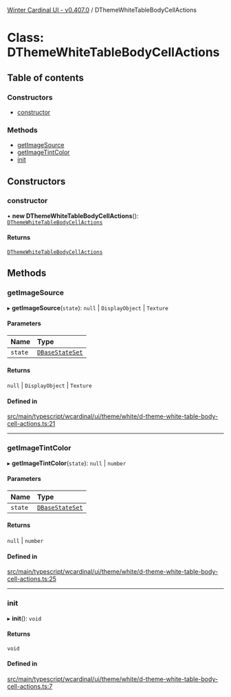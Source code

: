 [Winter Cardinal UI - v0.407.0](../index.md) / DThemeWhiteTableBodyCellActions

# Class: DThemeWhiteTableBodyCellActions

## Table of contents

### Constructors

- [constructor](DThemeWhiteTableBodyCellActions.md#constructor)

### Methods

- [getImageSource](DThemeWhiteTableBodyCellActions.md#getimagesource)
- [getImageTintColor](DThemeWhiteTableBodyCellActions.md#getimagetintcolor)
- [init](DThemeWhiteTableBodyCellActions.md#init)

## Constructors

### constructor

• **new DThemeWhiteTableBodyCellActions**(): [`DThemeWhiteTableBodyCellActions`](DThemeWhiteTableBodyCellActions.md)

#### Returns

[`DThemeWhiteTableBodyCellActions`](DThemeWhiteTableBodyCellActions.md)

## Methods

### getImageSource

▸ **getImageSource**(`state`): ``null`` \| `DisplayObject` \| `Texture`

#### Parameters

| Name | Type |
| :------ | :------ |
| `state` | [`DBaseStateSet`](../interfaces/DBaseStateSet.md) |

#### Returns

``null`` \| `DisplayObject` \| `Texture`

#### Defined in

[src/main/typescript/wcardinal/ui/theme/white/d-theme-white-table-body-cell-actions.ts:21](https://github.com/winter-cardinal/winter-cardinal-ui/blob/v0.407.0/src/main/typescript/wcardinal/ui/theme/white/d-theme-white-table-body-cell-actions.ts#L21)

___

### getImageTintColor

▸ **getImageTintColor**(`state`): ``null`` \| `number`

#### Parameters

| Name | Type |
| :------ | :------ |
| `state` | [`DBaseStateSet`](../interfaces/DBaseStateSet.md) |

#### Returns

``null`` \| `number`

#### Defined in

[src/main/typescript/wcardinal/ui/theme/white/d-theme-white-table-body-cell-actions.ts:25](https://github.com/winter-cardinal/winter-cardinal-ui/blob/v0.407.0/src/main/typescript/wcardinal/ui/theme/white/d-theme-white-table-body-cell-actions.ts#L25)

___

### init

▸ **init**(): `void`

#### Returns

`void`

#### Defined in

[src/main/typescript/wcardinal/ui/theme/white/d-theme-white-table-body-cell-actions.ts:7](https://github.com/winter-cardinal/winter-cardinal-ui/blob/v0.407.0/src/main/typescript/wcardinal/ui/theme/white/d-theme-white-table-body-cell-actions.ts#L7)
